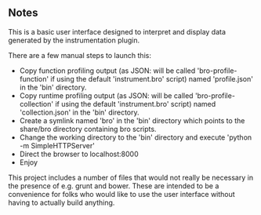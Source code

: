 ## Notes

This is a basic user interface designed to interpret and display data generated by the instrumentation plugin.

There are a few manual steps to launch this:

* Copy function profiling output (as JSON: will be called 'bro-profile-function' if using the default 'instrument.bro' script) named 'profile.json' in the 'bin' directory.
* Copy runtime profiling output (as JSON: will be called 'bro-profile-collection' if using the default 'instrument.bro' script) named 'collection.json' in the 'bin' directory.
* Create a symlink named 'bro' in the 'bin' directory which points to the share/bro directory containing bro scripts.
* Change the working directory to the 'bin' directory and execute 'python -m SimpleHTTPServer'
* Direct the browser to localhost:8000
* Enjoy

This project includes a number of files that would not really be necessary in the presence of e.g. grunt and bower.  These are intended to be a convenience for folks who would like to use the user interface without having to actually build anything.

